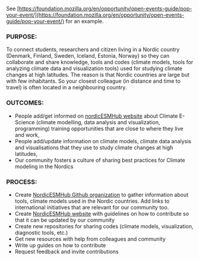 
See [https://foundation.mozilla.org/en/opportunity/open-events-guide/pop-your-event/](https://foundation.mozilla.org/en/opportunity/open-events-guide/pop-your-event/) for an example.

### PURPOSE:

To connect students, researchers and citizen living in a Nordic country (Denmark, Finland, Sweden, Iceland, Estonia, Norway) so they can collaborate and share knowledge, tools and codes (climate models, tools for analyzing climate data and visualization tools) used for studying climate changes at high latitudes. The reason is that Nordic countries are large but with few inhabitants. So your closest colleague (in distance and time to travel) is often located in a neighbouring country.


### OUTCOMES:

- People add/get informed on [nordicESMHub website](https://nordicesmhub.github.io/) about Climate E-Science (climate modelling, data analysis and visualization, programming) training opportunities that are close to where they live and work,
- People add/update information on climate models, climate data analysis and visualisations that they use to study climate changes at high latitudes,
- Our community fosters a culture of sharing best practices for Climate modeling in the Nordics

### PROCESS:

- Create [NordicESMHub Github organization](https://github.com/NordicESMhub) to gather information about tools, climate models used in the Nordic countries. Add links to international initiatives that are relevant for our community too.
- Create [NordicESMHub website](https://nordicesmhub.github.io/) with guidelines on how to contribute so that it can be updated by our community
- Create new repositories for sharing codes (climate models, visualization, diagnostic tools, etc.)
- Get new resources with help from colleagues and community
- Write up guides on how to contribute
- Request feedback and invite contributions
